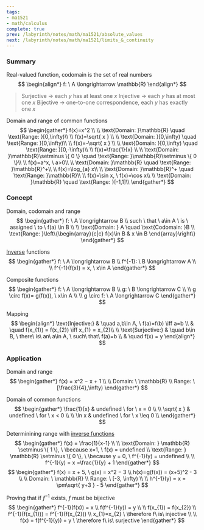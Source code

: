 ```yaml
---
tags:
- ma1521
- math/calculus
complete: true
prev: /labyrinth/notes/math/ma1521/absolute_values
next: /labyrinth/notes/math/ma1521/limits_&_continuity
---
```

   
### Summary
Real-valued function, codomain is the set of real numbers
$$
\begin{align*}
f: \ A \longrightarrow \mathbb{R}
\end{align*}
$$
> Surjective -> each $y$ has at least one $x$
> Injective -> each $y$ has at most one $x$
> Bijective -> one-to-one correspondence, each $y$ has exactly one $x$

Domain and range of common functions
$$
\begin{gather*}
f(x)=x^2 \\
\\
\text{Domain: }\mathbb{R} \quad \text{Range: }[0,\infty)\\
\\
f(x)=\sqrt{ x } \\
\\
\text{Domain: }[0,\infty) \quad \text{Range: }[0,\infty)\\
\\
f(x)=-\sqrt{ x } \\
\\
\text{Domain: }[0,\infty) \quad \text{Range: }[0,-\infty)\\
\\
f(x)=\frac{1}{x} \\
\\
\text{Domain: }\mathbb{R}\setminus \{ 0 \} \quad \text{Range: }\mathbb{R}\setminus \{ 0 \}\\
\\
f(x)=a^x, \ a>0\\
\\
\text{Domain: }\mathbb{R} \quad \text{Range: }\mathbb{R}^+\\
\\
f(x)=\log_{a} x\\
\\
\text{Domain: }\mathbb{R}^+ \quad \text{Range: }\mathbb{R}\\
\\
f(x)=\sin x, \ f(x)=\cos x\\
\\
\text{Domain: }\mathbb{R} \quad \text{Range: }[-1,1]\\
\end{gather*}
$$
### Concept
Domain, codomain and range
$$
\begin{gather*}
f: \ A \longrightarrow B \\
such \ that \ a\in A \ is \ assigned \ to \ f(a) \in B \\
\\
\text{Domain: } A \quad \text{Codomain: }B \\
\text{Range: }\left\{\begin{array}{c|c} f(x)\in B & x \in B \end{array}\right\}
\end{gather*}
$$

[Inverse](/labyrinth/notes/math/math_fundementals/inverse_functions) functions
$$
\begin{gather*}
f: \ A \longrightarrow B \\
f^{-1}: \ B \longrightarrow A \\
\\
f^{-1}(f(x)) = x, \ x\in A
\end{gather*}
$$

Composite functions
$$
\begin{gather*}
f: \ A \longrightarrow B \\
g: \ B \longrightarrow C \\
\\
g \circ f(x)= g(f(x)), \ x\in A \\
\\
g \circ f: \ A \longrightarrow C
\end{gather*}
$$

Mapping
$$
\begin{align*}
\text{Injective:} & \quad a,b\in A, \ f(a)=f(b) \iff a=b \\
& \quad f(x_{1}) = f(x_{2}) \iff x_{1} = x_{2}\\
\\
\text{Surjective:} & \quad b\in B, \ there\ is\ an\ a\in A, \ such\ that\ f(a)=b \\
& \quad f(x) = y
\end{align*}
$$
### Application
Domain and range
$$
\begin{gather*}
f(x) = x^2 − x + 1 \\
\\
Domain: \ \mathbb{R} \\
Range: \ [\frac{3}{4},\infty)
\end{gather*}
$$

Domain of common functions
$$
\begin{gather*}
\frac{1}{x} & undefined \ for \ x = 0 \\
\\
\sqrt{ x } & undefined \ for \ x < 0 \\
\\
\ln x & undefined \ for \ x \leq 0 \\
\end{gather*}
$$

Determinining range with [inverse functions](/labyrinth/notes/math/math_fundementals/inverse_functions)
$$
\begin{gather*}
f(x) = \frac{1}{x-1} \\
\\
\text{Domain: } \mathbb{R} \setminus \{ 1 \}, \ \because x=1, \ f(x) = undefined \\
\text{Range: } \mathbb{R} \setminus \{ 0 \}, \ \because y = 0, \ f^{-1}(y) = undefined \\
\\
f^{-1}(y) = x =\frac{1}{y} + 1
\end{gather*}
$$
$$
\begin{gather*}
f(x) = x + 5, \ g(x) = x^2 − 3 \\
h(x)=g(f(x)) = (x+5)^2 - 3 \\
\\
Domain: \ \mathbb{R} \\
Range: \ [-3, \infty) \\
\\
h^{-1}(y) = x = \pm\sqrt{ y+3 } - 5
\end{gather*}
$$

Proving that if $f^{-1}$ exists, $f$ must be bijective
$$
\begin{gather*}
f^{-1}(f(x)) = x \\
f(f^{-1}(y)) = y \\
\\
f(x_{1}) = f(x_{2}) \\
f^{-1}(f(x_{1})) = f^{-1}(f(x_{2})) \\
x_{1}=x_{2} \ \therefore f\ is\ injective \\
\\
f(x) = f(f^{-1}(y)) = y \ \therefore f\ is\ surjective
\end{gather*}
$$